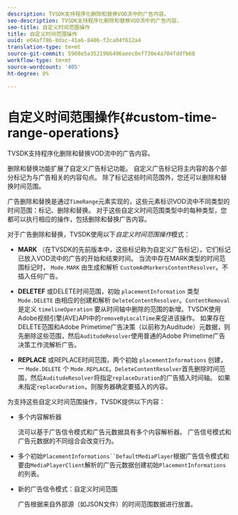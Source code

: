 ```yaml
---
description: TVSDK支持程序化删除和替换VOD流中的广告内容。
seo-description: TVSDK支持程序化删除和替换VOD流中的广告内容。
seo-title: 自定义时间范围操作
title: 自定义时间范围操作
uuid: e04af786-8dac-41a6-8406-f2ca04f612a4
translation-type: tm+mt
source-git-commit: 5908e5a3521966496aeec0ef730e4a704fddfb68
workflow-type: tm+mt
source-wordcount: '405'
ht-degree: 0%

---
```



# 自定义时间范围操作{#custom-time-range-operations}

TVSDK支持程序化删除和替换VOD流中的广告内容。

删除和替换功能扩展了自定义广告标记功能。 自定义广告标记将主内容的各个部分标记为与广告相关的内容句点。 除了标记这些时间范围外，您还可以删除和替换时间范围。

广告删除和替换是通过`TimeRange`元素实现的，这些元素标识VOD流中不同类型的时间范围：标记、删除和替换。 对于这些自定义时间范围类型中的每种类型，您都可以执行相应的操作，包括删除和替换广告内容。

对于广告删除和替换，TVSDK使用以下&#x200B;*自定义时间范围操作*&#x200B;模式：

* **MARK**
（在TVSDK的先前版本中，这些标记称为自定义广告标记）。它们标记已放入VOD流中的广告的开始和结束时间。 当流中存在MARK类型的时间范围标记时， 
`Mode.MARK` 由生成和解析 `CustomAdMarkersContentResolver`。不插入任何广告。

* **DELETEF**
或DELETE时间范围，初始 
`placementInformation` 类型 `Mode.DELETE` 由相应的创建和解析 `DeleteContentResolver`。`ContentRemoval` 是定义 `timelineOperation` 要从时间轴中删除的范围的新增。TVSDK使用Adobe视频引擎(AVE)API中的`removeByLocalTime`来促进该操作。 如果存在DELETE范围和Adobe Primetime广告决策（以前称为Auditude）元数据，则先删除这些范围，然后`AuditudeResolver`使用普通的Adobe Primetime广告决策工作流解析广告。

* **REPLACE**
或REPLACE时间范围，两个初始 
`placementInformations` 创建，一 `Mode.DELETE` 个 `Mode.REPLACE`。`DeleteContentResolver`首先删除时间范围，然后`AuditudeResolver`将指定`replaceDuration`的广告插入时间轴。 如果未指定`replaceDuration`，则服务器确定要插入的内容。

为支持这些自定义时间范围操作，TVSDK提供以下内容：

* 多个内容解析器

   流可以基于广告信令模式和广告元数据具有多个内容解析器。 广告信号模式和广告元数据的不同组合会改变行为。
* 多个初始`PlacementInformations``DefaultMediaPlayer`根据广告信令模式和要由`MediaPlayerClient`解析的广告元数据创建初始`PlacementInformations`的列表。

* 新的广告信令模式：自定义时间范围

   广告根据来自外部源（如JSON文件）的时间范围数据进行放置。